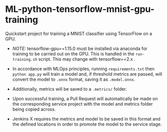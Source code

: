 # ML-python-tensorflow-mnist-gpu-training

Quickstart project for training a MNIST classifier using TensorFlow on a GPU.
 
* _NOTE:_ tensorflow-gpu==1.15.0 must be installed via anaconda for training to be carried out on the GPU. This is
 handled in the `run-training.sh` script. This may change with tensorflow==2.x .

* In accordance with MLOps principles, running `requirements.txt` then `python app.py` will train a model and, if 
threshold metrics are passed, will convert the model to `.onnx` format, saving it as `.model.onnx`. 

* Additionally, metrics will be saved to a `.metrics/` folder.

* Upon successful training, a Pull Request will automatically be made on the corresponding service project with the 
model and metrics folder being copied across.

* Jenkins X requires the metrics and model to be saved in this format and the defined locations in order to promote the
 model to the service stage.
